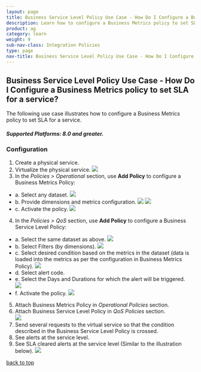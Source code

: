 ```yaml
---
layout: page
title: Business Service Level Policy Use Case - How Do I Configure a Business Metrics policy to set SLA for a service?
description: Learn how to configure a Business Metrics policy to set SLA for a service.   
product: ag
category: learn
weight:	9
sub-nav-class: Integration Policies
type: page
nav-title: Business Service Level Policy Use Case - How Do I Configure a Business Metrics policy to set SLA for a service?
---
```


## Business Service Level Policy Use Case - How Do I Configure a Business Metrics policy to set SLA for a service?

The following use case illustrates how to configure a Business Metrics policy to set SLA for a service.

<h5 class="stamp">Supported Platforms: 8.0 and greater.</h5>

<div id="toc-marker"></div>

### Configuration

1. Create a physical service.
2. Virtualize the physical service.
![](images/bus_service_level_polic_usecase1a.jpg)
3. In the *Policies > Operational* section, use **Add Policy** to configure a Business Metrics Policy:
 * a. Select any dataset.
 ![](images/bus_service_level_polic_usecase1b.jpg)
 * b. Provide dimensions and metrics configuration.
 ![](images/bus_service_level_polic_usecase1c.jpg)
 ![](images/bus_service_level_polic_usecase1d.jpg)
 * c. Activate the policy.
  ![](images/bus_service_level_polic_usecase1e.jpg)
4. In the *Policies > QoS* section, use **Add Policy** to configure a Business Service Level Policy:
  * a. Select the same dataset as above.
  ![](images/bus_service_level_polic_usecase1f.jpg)
  * b. Select Filters (by dimensions).
  ![](images/bus_service_level_polic_usecase1g.jpg)
  * c. Select desired condition based on the metrics in the dataset (data is loaded into the metrics as per the configuration in Business Metrics Policy).
  ![](images/bus_service_level_polic_usecase1h.jpg)
  * d. Select alert code.
  * e. Select the Days and Durations for which the alert will be triggered.  
  ![](images/bus_service_level_polic_usecase1i.jpg)
  * f. Activate the policy.
  ![](images/bus_service_level_polic_usecase1j.jpg)
5. Attach Business Metrics Policy in *Operational Policies* section.
6. Attach Business Service Level Policy in *QoS Policies* section.  
![](images/bus_service_level_polic_usecase1k.jpg)
7. Send several requests to the virtual service so that the condition described in the Business Service Level Policy is crossed.
8. See alerts at the service level.
9. See SLA cleared alerts at the service level (Similar to the illustration below).
![](images/bus_service_level_polic_usecase1l.jpg)<a href="#top">back to top</a>